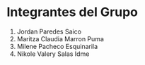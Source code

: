 # Integrantes del Grupo

1. Jordan Paredes Saico
2. Maritza Claudia Marron Puma
3. Milene Pacheco Esquinarila
4. Nikole Valery Salas Idme
